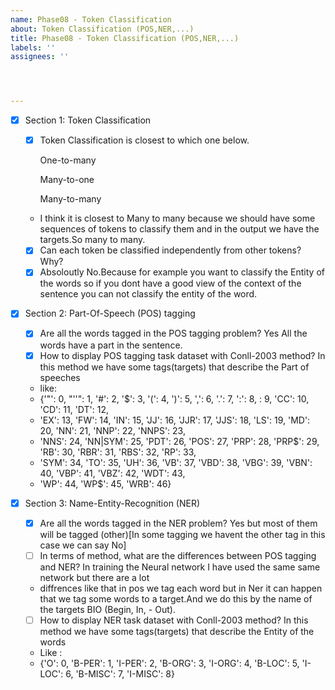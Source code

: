 ```yaml
---
name: Phase08 - Token Classification
about: Token Classification (POS,NER,...)
title: Phase08 - Token Classification (POS,NER,...)
labels: ''
assignees: ''




---
```


- [x] Section 1: Token Classification

  - [x] Token Classification is closest to which one below.

     One-to-many

     Many-to-one 

     Many-to-many
  - I think it is closest to Many to many because we should have some sequences of tokens to classify them and in the output we have the targets.So many to many.
  - [x] Can each token be classified independently from other tokens? Why?
  - [x] Absoloutly No.Because for example you want to classify the Entity of the words so if you dont have a good view of the context of the sentence you can not classify the entity of the word. 

- [x] Section 2: Part-Of-Speech (POS) tagging

  - [x] Are all the words tagged in the POS tagging problem? Yes All the words have a part in the sentence.
  - [x] How to display POS tagging task dataset with Conll-2003 method? In this method we have some tags(targets) that describe the Part of speeches
  - like:
  - {'"': 0, "''": 1, '#': 2, '$': 3, '(': 4, ')': 5, ',': 6, '.': 7, ':': 8,   : 9, 'CC': 10, 'CD': 11, 'DT': 12,
  - 'EX': 13, 'FW': 14, 'IN': 15, 'JJ': 16, 'JJR': 17, 'JJS': 18, 'LS': 19, 'MD': 20, 'NN': 21, 'NNP': 22, 'NNPS': 23,
  - 'NNS': 24, 'NN|SYM': 25, 'PDT': 26, 'POS': 27, 'PRP': 28, 'PRP$': 29, 'RB': 30, 'RBR': 31, 'RBS': 32, 'RP': 33,
  - 'SYM': 34, 'TO': 35, 'UH': 36, 'VB': 37, 'VBD': 38, 'VBG': 39, 'VBN': 40, 'VBP': 41, 'VBZ': 42, 'WDT': 43,
  - 'WP': 44, 'WP$': 45, 'WRB': 46}

- [x] Section 3: Name-Entity-Recognition (NER)

  - [x] Are all the words tagged in the NER problem? Yes but most of them will be tagged (other)[In some tagging we havent the other tag in this case we can say No]
  - [ ] In terms of method, what are the differences between POS tagging and NER? In training the Neural network I have used the same same network but there are  a lot 
  - diffrences like that in pos we tag each word but  in Ner it can happen that we tag some words to a target.And we do this by the name of the targets BIO (Begin, In,   - Out).
  - [ ] How to display NER task dataset with Conll-2003 method? In this method we have some tags(targets) that describe the Entity of the words
  - Like :
  - {'O': 0, 'B-PER': 1, 'I-PER': 2, 'B-ORG': 3, 'I-ORG': 4, 'B-LOC': 5, 'I-LOC': 6, 'B-MISC': 7, 'I-MISC': 8}


  
